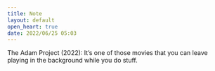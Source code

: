 ```yaml
---
title: Note
layout: default
open_heart: true
date: 2022/06/25 05:03
---
```


The Adam Project (2022): It’s one of those movies that you can leave playing in the background while you do stuff.
